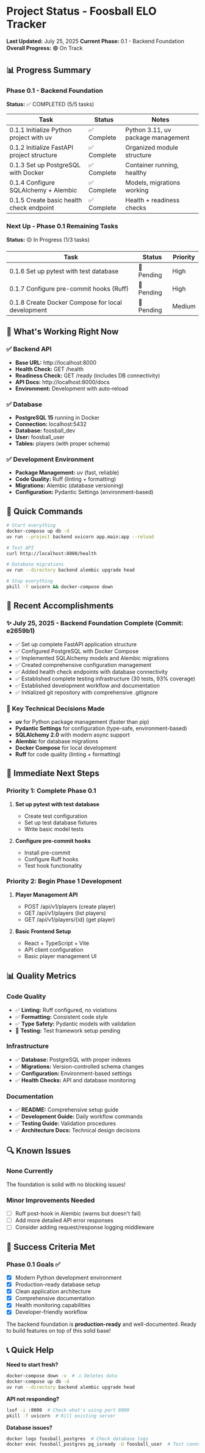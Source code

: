 # Project Status - Foosball ELO Tracker

**Last Updated:** July 25, 2025
**Current Phase:** 0.1 - Backend Foundation
**Overall Progress:** 🟢 On Track

## 📊 Progress Summary

### Phase 0.1 - Backend Foundation
**Status:** ✅ COMPLETED (5/5 tasks)

| Task | Status | Notes |
|------|--------|-------|
| 0.1.1 Initialize Python project with uv | ✅ Complete | Python 3.11, uv package management |
| 0.1.2 Initialize FastAPI project structure | ✅ Complete | Organized module structure |
| 0.1.3 Set up PostgreSQL with Docker | ✅ Complete | Container running, healthy |
| 0.1.4 Configure SQLAlchemy + Alembic | ✅ Complete | Models, migrations working |
| 0.1.5 Create basic health check endpoint | ✅ Complete | Health + readiness checks |

### Next Up - Phase 0.1 Remaining Tasks
**Status:** 🟡 In Progress (1/3 tasks)

| Task | Status | Priority |
|------|--------|----------|
| 0.1.6 Set up pytest with test database | 🔄 Pending | High |
| 0.1.7 Configure pre-commit hooks (Ruff) | 🔄 Pending | High |
| 0.1.8 Create Docker Compose for local development | 🔄 Pending | Medium |

## 🚀 What's Working Right Now

### ✅ Backend API
- **Base URL:** http://localhost:8000
- **Health Check:** GET /health
- **Readiness Check:** GET /ready (includes DB connectivity)
- **API Docs:** http://localhost:8000/docs
- **Environment:** Development with auto-reload

### ✅ Database
- **PostgreSQL 15** running in Docker
- **Connection:** localhost:5432
- **Database:** foosball_dev
- **User:** foosball_user
- **Tables:** players (with proper schema)

### ✅ Development Environment
- **Package Management:** uv (fast, reliable)
- **Code Quality:** Ruff (linting + formatting)
- **Migrations:** Alembic (database versioning)
- **Configuration:** Pydantic Settings (environment-based)

## 🔧 Quick Commands

```bash
# Start everything
docker-compose up db -d
uv run --project backend uvicorn app.main:app --reload

# Test API
curl http://localhost:8000/health

# Database migrations
uv run --directory backend alembic upgrade head

# Stop everything
pkill -f uvicorn && docker-compose down
```

## 📝 Recent Accomplishments

### ✨ July 25, 2025 - Backend Foundation Complete (Commit: e2659b1)
- ✅ Set up complete FastAPI application structure
- ✅ Configured PostgreSQL with Docker Compose
- ✅ Implemented SQLAlchemy models and Alembic migrations
- ✅ Created comprehensive configuration management
- ✅ Added health check endpoints with database connectivity
- ✅ Established complete testing infrastructure (30 tests, 93% coverage)
- ✅ Established development workflow and documentation
- ✅ Initialized git repository with comprehensive .gitignore

### 🎯 Key Technical Decisions Made
- **uv** for Python package management (faster than pip)
- **Pydantic Settings** for configuration (type-safe, environment-based)
- **SQLAlchemy 2.0** with modern async support
- **Alembic** for database migrations
- **Docker Compose** for local development
- **Ruff** for code quality (linting + formatting)

## 🎯 Immediate Next Steps

### Priority 1: Complete Phase 0.1
1. **Set up pytest with test database**
   - Create test configuration
   - Set up test database fixtures
   - Write basic model tests

2. **Configure pre-commit hooks**
   - Install pre-commit
   - Configure Ruff hooks
   - Test hook functionality

### Priority 2: Begin Phase 1 Development
1. **Player Management API**
   - POST /api/v1/players (create player)
   - GET /api/v1/players (list players)
   - GET /api/v1/players/{id} (get player)

2. **Basic Frontend Setup**
   - React + TypeScript + Vite
   - API client configuration
   - Basic player management UI

## 📊 Quality Metrics

### Code Quality
- ✅ **Linting:** Ruff configured, no violations
- ✅ **Formatting:** Consistent code style
- ✅ **Type Safety:** Pydantic models with validation
- 🔄 **Testing:** Test framework setup pending

### Infrastructure
- ✅ **Database:** PostgreSQL with proper indexes
- ✅ **Migrations:** Version-controlled schema changes
- ✅ **Configuration:** Environment-based settings
- ✅ **Health Checks:** API and database monitoring

### Documentation
- ✅ **README:** Comprehensive setup guide
- ✅ **Development Guide:** Daily workflow commands
- ✅ **Testing Guide:** Validation procedures
- ✅ **Architecture Docs:** Technical design decisions

## 🔍 Known Issues

### None Currently
The foundation is solid with no blocking issues!

### Minor Improvements Needed
- [ ] Ruff post-hook in Alembic (warns but doesn't fail)
- [ ] Add more detailed API error responses
- [ ] Consider adding request/response logging middleware

## 🎉 Success Criteria Met

### Phase 0.1 Goals ✅
- [x] Modern Python development environment
- [x] Production-ready database setup
- [x] Clean application architecture
- [x] Comprehensive documentation
- [x] Health monitoring capabilities
- [x] Developer-friendly workflow

The backend foundation is **production-ready** and well-documented. Ready to build features on top of this solid base!

## 📞 Quick Help

**Need to start fresh?**
```bash
docker-compose down -v  # ⚠️ Deletes data
docker-compose up db -d
uv run --directory backend alembic upgrade head
```

**API not responding?**
```bash
lsof -i :8000  # Check what's using port 8000
pkill -f uvicorn  # Kill existing server
```

**Database issues?**
```bash
docker logs foosball_postgres  # Check database logs
docker exec foosball_postgres pg_isready -U foosball_user  # Test connection
```
